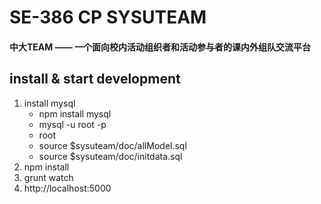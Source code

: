 # SE-386 CP SYSUTEAM    

#### 中大TEAM —— 一个面向校内活动组织者和活动参与者的课内外组队交流平台

## install & start development
1. install mysql
    * npm install mysql
    * mysql -u root -p
    * root
    * source $sysuteam/doc/allModel.sql
    * source $sysuteam/doc/initdata.sql
3. npm install
4. grunt watch
5. http://localhost:5000

